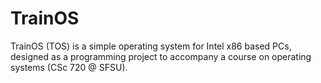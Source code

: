 # TrainOS
TrainOS (TOS) is a simple operating system for Intel x86 based PCs, designed as a programming project to accompany a course on operating systems (CSc 720 @ SFSU). 
